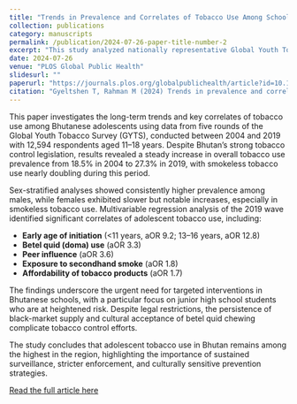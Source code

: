 ```yaml
---
title: "Trends in Prevalence and Correlates of Tobacco Use Among School-Going Adolescents in Bhutan: A Secondary Data Analysis of the 2004–2019 Global Youth Tobacco Survey"
collection: publications
category: manuscripts
permalink: /publication/2024-07-26-paper-title-number-2
excerpt: "This study analyzed nationally representative Global Youth Tobacco Survey (GYTS) data from 2004–2019 to assess trends and determinants of tobacco use among adolescents in Bhutan. Findings show rising prevalence, particularly of smokeless tobacco, with strong links to early initiation, peer influence, and betel quid use."
date: 2024-07-26
venue: "PLOS Global Public Health"
slidesurl: ""
paperurl: "https://journals.plos.org/globalpublichealth/article?id=10.1371/journal.pgph.0003544"
citation: "Gyeltshen T, Rahman M (2024) Trends in prevalence and correlates of tobacco use among school-going adolescents in Bhutan: A secondary data analysis of the 2004–2019 Global Youth Tobacco Survey. PLOS Glob Public Health 4(7): e0003544. https://doi.org/10.1371/journal.pgph.0003544"
---
```


This paper investigates the long-term trends and key correlates of tobacco use among Bhutanese adolescents using data from five rounds of the Global Youth Tobacco Survey (GYTS), conducted between 2004 and 2019 with 12,594 respondents aged 11–18 years. Despite Bhutan’s strong tobacco control legislation, results revealed a steady increase in overall tobacco use prevalence from 18.5% in 2004 to 27.3% in 2019, with smokeless tobacco use nearly doubling during this period.

Sex-stratified analyses showed consistently higher prevalence among males, while females exhibited slower but notable increases, especially in smokeless tobacco use. Multivariable regression analysis of the 2019 wave identified significant correlates of adolescent tobacco use, including:

- **Early age of initiation** (<11 years, aOR 9.2; 13–16 years, aOR 12.8)  
- **Betel quid (doma) use** (aOR 3.3)  
- **Peer influence** (aOR 3.6)  
- **Exposure to secondhand smoke** (aOR 1.8)  
- **Affordability of tobacco products** (aOR 1.7)  

The findings underscore the urgent need for targeted interventions in Bhutanese schools, with a particular focus on junior high school students who are at heightened risk. Despite legal restrictions, the persistence of black-market supply and cultural acceptance of betel quid chewing complicate tobacco control efforts.  

The study concludes that adolescent tobacco use in Bhutan remains among the highest in the region, highlighting the importance of sustained surveillance, stricter enforcement, and culturally sensitive prevention strategies.

[Read the full article here](https://journals.plos.org/globalpublichealth/article?id=10.1371/journal.pgph.0003544)
